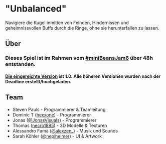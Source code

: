

# "Unbalanced"
Navigiere die Kugel inmitten von Feinden, Hindernissen und geheimnissvollen Buffs durch die Ringe, ohne sie herunterfallen zu lassen.

## Über

### Dieses Spiel ist im Rahmen vom [#miniBeansJam6](https://itch.io/jam/minibeansjam6) über 48h entstanden.

#### [Die eingereichte Version](https://duck-mc-muffin.itch.io/unbalanced) ist 1.0. Alle höheren Versionen wurden nach der Deadline erstellt/hochgeladen.

## Team
- Steven Pauls - Programmierer & Teamleitung
- Dominic T ([hexxone](https://hexx.one)) - Programmierer
- Jonas ([@JonasVisuals](https://twitter.com/jonasvisuals)) - Programmierer
- Thomas ([necro1895](https://necro1895.itch.io/)) - 3D Modelle & Texturen
- Alessandro Famà ([@alexzen_](https://twitter.com/alexzen_)) - Musik und Sounds
- Sarah Köhler ([@nepiheimer](https://twitter.com/nepiheimer)) - UI & Artwork
